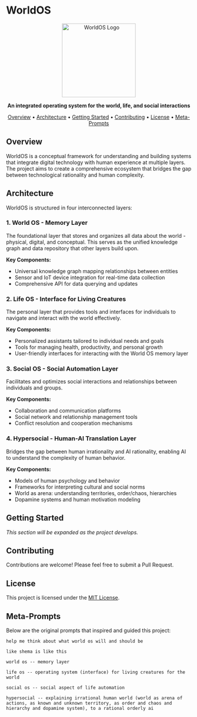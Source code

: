 # WorldOS

<p align="center">
  <img src="assets/worldos-logo.png" alt="WorldOS Logo" width="200" height="200">
</p>

<p align="center">
  <strong>An integrated operating system for the world, life, and social interactions</strong>
</p>

<p align="center">
  <a href="#overview">Overview</a> •
  <a href="#architecture">Architecture</a> •
  <a href="#getting-started">Getting Started</a> •
  <a href="#contributing">Contributing</a> •
  <a href="#license">License</a> •
  <a href="#meta-prompts">Meta-Prompts</a>
</p>

## Overview

WorldOS is a conceptual framework for understanding and building systems that integrate digital technology with human experience at multiple layers. The project aims to create a comprehensive ecosystem that bridges the gap between technological rationality and human complexity.

## Architecture

WorldOS is structured in four interconnected layers:

### 1. World OS - Memory Layer
The foundational layer that stores and organizes all data about the world - physical, digital, and conceptual. This serves as the unified knowledge graph and data repository that other layers build upon.

**Key Components:**
- Universal knowledge graph mapping relationships between entities
- Sensor and IoT device integration for real-time data collection
- Comprehensive API for data querying and updates

### 2. Life OS - Interface for Living Creatures
The personal layer that provides tools and interfaces for individuals to navigate and interact with the world effectively.

**Key Components:**
- Personalized assistants tailored to individual needs and goals
- Tools for managing health, productivity, and personal growth
- User-friendly interfaces for interacting with the World OS memory layer

### 3. Social OS - Social Automation Layer
Facilitates and optimizes social interactions and relationships between individuals and groups.

**Key Components:**
- Collaboration and communication platforms
- Social network and relationship management tools
- Conflict resolution and cooperation mechanisms

### 4. Hypersocial - Human-AI Translation Layer
Bridges the gap between human irrationality and AI rationality, enabling AI to understand the complexity of human behavior.

**Key Components:**
- Models of human psychology and behavior
- Frameworks for interpreting cultural and social norms
- World as arena: understanding territories, order/chaos, hierarchies
- Dopamine systems and human motivation modeling

## Getting Started

_This section will be expanded as the project develops._

## Contributing

Contributions are welcome! Please feel free to submit a Pull Request.

## License

This project is licensed under the [MIT License](LICENSE).

## Meta-Prompts

Below are the original prompts that inspired and guided this project:

```
help me think about what world os will and should be

like shema is like this

world os -- memory layer

life os -- operating system (interface) for living creatures for the world

social os -- social aspect of life automation

hypersocial -- explaining irrational human world (world as arena of actions, as known and unknown territory, as order and chaos and hierarchy and dopamine system), to a rational orderly ai